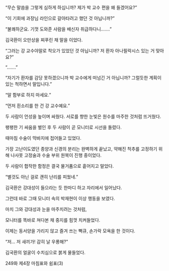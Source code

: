 “무슨 말씀을 그렇게 심하게 하십니까? 제가 박 교수 편을 왜 들겠어요?”

“이 기회에 과장님 라인으로 갈아타려고 했던 것 아닙니까?”

“불쾌하군요. 기껏 도와준 사람을 배신자 취급하다니…….”

김국환이 오만상을 찌푸린 채 말을 이었다.

“그러는 강 교수야말로 착오가 있었던 것 아닙니까? 저 환자 아나필락시스 있는 거 맞아요?”

“…….”

“자기가 환자를 감당 못하겠으니까 박 교수에게 떠넘긴 거 아닙니까? 그럴듯한 계획이 있는 척하면서 말입니다.”

“말 함부로 하지 마세요.”

“먼저 흰소리를 한 건 강 교수예요.”

두 사람이 언성을 높이며 싸웠다. 서로를 향한 눈빛은 원수를 마주한 것처럼 뜨거웠다.

팽팽한 기 싸움을 벌인 후 두 사람이 곧 모니터로 시선을 돌렸다.

때마침 수술이 막바지에 접어들고 있었다.

가장 고난이도였던 종양과 신경의 분리는 완벽하게 끝났고, 약해진 척추를 고정하기 위해 나사못 고정술과 수술 부위 원복이 진행 중이었다.

두 사람이 합작한 함정은 결국 물거품으로 흩어지고 말았다.

“별것도 아닌 걸로 괜히 난리를 피웠네.”

김국환은 강대성이 들으라는 듯 한마디 하고 자리에서 일어났다.

그런데 바로 그때 모니터 속의 박재현이 이상 행동을 보였다.

마치 그와 강대성과 눈을 마주치려는 것처럼,

모니터를 똑바로 쳐다본 채 중지를 힘껏 치켜들었다.

이제는 동서양을 가리지 않고 즐겨 쓰는 뻑큐, 손가락 모욕을 한 것이다.

“저… 저 새끼가! 감히 날 우롱해?"

김국환의 얼굴이 수치심으로 붉게 물들었다.

249화 제4장 마침표와 쉼표(3)